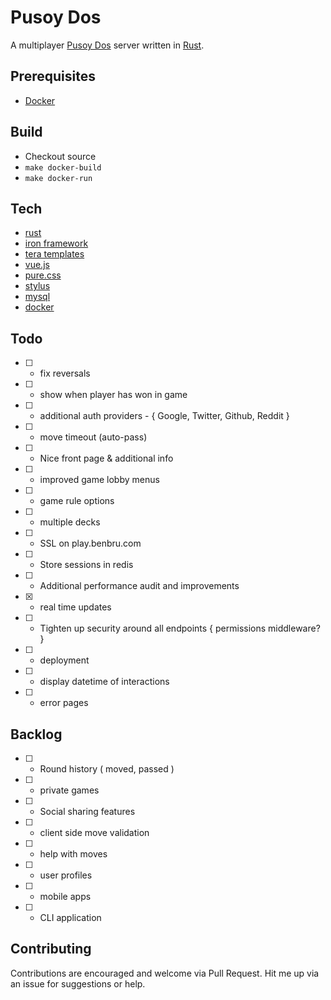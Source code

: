 # Pusoy Dos
A multiplayer [Pusoy Dos](https://en.wikipedia.org/wiki/Pusoy_dos) server written in [Rust](https://www.rust-lang.org).

## Prerequisites
- [Docker](https://www.docker.com)

## Build
- Checkout source
- `make docker-build` 
- `make docker-run`

## Tech
- [rust](https://www.rust-lang.org)
 - [iron framework](http://ironframework.io/)
 - [tera templates](https://github.com/Keats/tera)
- [vue.js](https://vuejs.org)
- [pure.css](http://purecss.io/)
- [stylus](http://stylus-lang.com/)
- [mysql](https://www.mysql.com/)
- [docker](https://www.docker.com/)

## Todo
- [ ] - fix reversals
- [ ] - show when player has won in game
- [ ] - additional auth providers - { Google, Twitter, Github, Reddit }
- [ ] - move timeout (auto-pass)
- [ ] - Nice front page & additional info
- [ ] - improved game lobby menus
- [ ] - game rule options
- [ ] - multiple decks
- [ ] - SSL on play.benbru.com
- [ ] - Store sessions in redis
- [ ] - Additional performance audit and improvements
- [x] - real time updates
- [ ] - Tighten up security around all endpoints { permissions middleware? }
- [ ] - deployment
- [ ] - display datetime of interactions
- [ ] - error pages

## Backlog
- [ ] - Round history ( moved, passed )
- [ ] - private games
- [ ] - Social sharing features
- [ ] - client side move validation
- [ ] - help with moves
- [ ] - user profiles
- [ ] - mobile apps
- [ ] - CLI application

## Contributing
Contributions are encouraged and welcome via Pull Request. 
Hit me up via an issue for suggestions or help.
